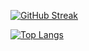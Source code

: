 [![GitHub Streak](http://github-readme-streak-stats.herokuapp.com?user=ikrzywda&theme=github-dark-blue&hide_border=true&date_format=M%20j%5B%2C%20Y%5D)](https://git.io/streak-stats)


[![Top Langs](https://github-readme-stats.vercel.app/api/top-langs/?username=ikrzywda&exclude_repo=ikrzywda.github.io&layout=compact&theme=github_dark&hide_border=true)](https://github.com/ikrzywda/)